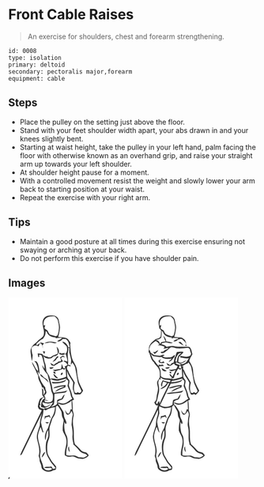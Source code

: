 # Front Cable Raises
> An exercise for shoulders, chest and forearm strengthening.

``` 
id: 0008 
type: isolation 
primary: deltoid 
secondary: pectoralis major,forearm 
equipment: cable 
``` 

## Steps

 - Place the pulley on the setting just above the floor.
 - Stand with your feet shoulder width apart, your abs drawn in and your knees slightly bent.
 - Starting at waist height, take the pulley in your left hand, palm facing the floor with otherwise known as an overhand grip, and raise your straight arm up towards your left shoulder.
 - At shoulder height pause for a moment.
 - With a controlled movement resist the weight and slowly lower your arm back to starting position at your waist.
 - Repeat the exercise with your right arm.

## Tips

 - Maintain a good posture at all times during this exercise ensuring not swaying or arching at your back.
 - Do not perform this exercise if you have shoulder pain.

## Images

<svg width="173pt" height="275pt" viewBox="0 0 173 275" xmlns="http://www.w3.org/2000/svg">
  <g fill="#FFF">
    <path d="M0 0h173v275H1.69c.11-.65.35-1.94.46-2.59-1.02.28-1.74.94-2.15 1.98V0m54.27 31.27c-3.89 4.67-1.91 11.06-.9 16.4 1.1 3.45 1.19 7.18-.15 10.57-2.9 3.77-7.52 5.73-10.28 9.67-5.05 3.33-9.97 8.6-9.08 15.15.65 4.53.83 9.2 2.22 13.58.37-3.16.66-6.33.87-9.49-1.43-3.41-1.42-7.05-1.64-10.67 2.21-3.63 6.94-4.79 10.55-2.48.79-1.56 1.52-3.15 2.21-4.75 3.68.91 3.68 4.98 4.74 7.9-.27-1.55-.59-3.09-.94-4.63.79-1.05 1.56-2.11 2.33-3.18-1.64-.4-3.27-.77-4.91-1.12-1.86 1.15-3.68 2.37-5.21 3.95-.67-.38-1.34-.77-2-1.16 2.99-3.38 6.21-6.62 10.47-8.36 1.42-2.01 2.89-4.04 3.55-6.45.25-1.78.53-3.55.83-5.31l1.64 1.2c1.43 6.03 7.99 8.25 13.51 8.54l-.17 1.29c3.1-.99 6.36-.77 9.54-.44-1.67 2.7-5.57 2.35-7 5.23 3.42.19 6.45-1.29 8.38-4.1.46.14 1.38.41 1.83.55 3.07-1.29 4.96 1.75 6.36 3.96 1.1 2.76 1.85 5.64 2.07 8.61-.79-.26-2.37-.79-3.16-1.05l1.05-.3c-2.16-3.27-4.58-7.57-9.17-7.13 2.16 2.32 4.56 4.41 6.78 6.68 1.4 4.3 1.1 10.53-3.6 12.64l.72-2.31c-1.81.26-3.63.48-5.45.7-.59-.38-1.78-1.13-2.37-1.51-.18.5-.52 1.49-.7 1.99 3.16 2.07 6.83 1.65 10.29.64.43 3.77 2.66 7.21 2.18 11.08-1.7-.51-3.39-1.05-5.08-1.58-.09.39-.28 1.16-.37 1.55 3 .51 4.8 2.69 5.72 5.47-1.51.7-2.99 1.44-4.47 2.19l1.39 2.74c-.88-.14-2.62-.4-3.49-.54-.45-2.21-1.39-4.27-2.45-6.25.01 2.75.14 5.61-1.39 8.04-4.18-.83-8 1.93-12.13.47 1.48 1.06 3.02 3.3 5.09 2.35 3.16-1.36 6.93-.88 9.62-3.32.92.39 1.85.78 2.77 1.18.73-.56 1.46-1.11 2.18-1.67.13 4.11.7 8.18.89 12.29-4.33 2.15-9.1 3.23-13.86 3.84-3.62-.33-7.26-1.83-10.86-.53-.23-4.46-3.43-7.67-5.4-11.4-.59-4.19-.5-8.54-2.06-12.54-1.82-4.5-1.1-9.84-4.16-13.84-2.31-.25-4.62-.48-6.92-.83.22 1.83.48 3.65.73 5.48.38-.05 1.16-.15 1.55-.21a362 362 0 0 1-.26-3.28c1.26.48 3.28-.13 3.96 1.37 1.8 3.71 2.09 7.94 3.43 11.83.99 2.62.85 5.44.8 8.19-1.17-1.85-2.31-3.71-3.49-5.56.76 5.76 4.7 10.16 8.35 14.36 1.09 6.16 3.23 12.06 4.6 18.15.54 3.21.53 6.61 2.12 9.55 1.92 3.47 1.5 7.71.67 11.43-2.33 4.02-7.8 3.2-11.66 2.52l-.44-2.95c1.82.71 3.76.9 5.71.9-1.7-.84-3.55-1.32-5.43-1.49 2.32-1.85.05-4.15-.61-6.16 1.04-1.33 2.19-2.59 3.1-4.02.34-2.08-.69-4.11-1.4-6.03-.08-.63-.26-1.89-.34-2.52-3.18-3.76-6.19-7.84-7.74-12.56-.74-4.22-4.34-7.47-3.38-12.04.76 1.58 1.54 3.15 2.33 4.72.18-5.41-.58-10.96-2.32-16.12-.71-1.1-1.38-2.23-2.08-3.34-1.23-.21-2.46-.41-3.69-.61.89.88 1.78 1.78 2.68 2.67 1.69 4.04 3.9 8.06 3.12 12.63-4.35-3.79-5.58-9.58-9.13-13.95.59 4 3.16 7.22 4.76 10.83 1.64 3.31 2.84 6.84 4.79 10-.69 6.83 4.94 11.78 5.89 18.25.36-.18 1.08-.55 1.44-.73 1.12 2.3 2.19 4.62 3.25 6.94-.82 1.77-1.6 3.56-2.44 5.32-.21-2.83-.42-5.66-.5-8.49-.51-.63-1.52-1.87-2.02-2.5.3 3.65.68 7.3.63 10.97.54.52 1.62 1.55 2.16 2.07-1.84 1.22-3.77 2.3-5.75 3.27-1.6 3.72-2.76 7.65-3.16 11.69.09 1.43 1.16 2.59 1.73 3.88 1.39.65 2.76 1.33 4.13 2.04-9.28 18.97-18.46 37.98-27.75 56.93-1.78 3.67-3.74 7.27-5.04 11.15 1.31-.46 2.56-1.13 3.05-2.51 10.08-20.43 19.77-41.07 30.08-61.38-1.64 6.05-3.31 12.13-3.32 18.46-1.72 7.2-5.98 14.42-3.86 22.03 1.9 7.91 4.75 16.17 2.13 24.28.53 1.61 1.03 3.23 1.57 4.84-.96 3.96 2.28 7.13 2.57 10.95.31 1.68.34 3.69 1.86 4.82 4.08 4.01 11.18 4.85 15.87 1.49 1.25-.23 2.48-.52 3.7-.88 1.42-1.17.91-3.14.99-4.73-2.36-3.73-6.05-6.42-7.95-10.45-1.93-3.78-4.91-7.13-5.31-11.52-.73-6.5-.56-13.37 2.03-19.48 1.98-4.52 1.13-9.51 1.08-14.27-.29-5.3 2.35-10.1 3.67-15.09.69-3.12 3.22-5.35 4.37-8.26 1.43-3.91 1.8-8.1 1.76-12.23a7.59 7.59 0 0 1 2.52-1.31c2.22 2.29 3.64 5.19 5.24 7.92 1.71 2.99.64 6.73 2.19 9.78.78 1.98 2.38 3.92 1.63 6.17-.92 4.57-1.35 9.26-1.17 13.91 1.35 4.54 4.81 8.27 5.3 13.1 1.81 8.28-3.22 16.06-2.09 24.37 1.61.9 3.17 2.02 5.03 2.33 2.74.26 5.43-.87 8.16-.43 3.05.77 5.63 3.07 8.89 3.08 1.73.13 3.43.46 5.16.59 3.37-1.16 7.36-2.17 8.96-5.74-1.14-1.33-2.16-2.77-3.51-3.91-2.88-.86-6.15-1.12-8.28-3.53-2.93-3.12-5.65-6.44-9.1-9.02-2.83-7.95-1.06-16.57-2.13-24.78-1.29-6.08-1.41-12.5.11-18.56.84-3.56-1.83-6.74-1.35-10.29.2-4.3-.27-8.59-.93-12.83.7-.3 2.09-.89 2.78-1.19-.34-1.83-1.13-3.48-2.42-4.83-.63-6.07-3.87-11.36-5.34-17.19.15-2.85 2.2-6.24-.1-8.68-1.22-1.38-2.28-2.91-2.38-4.81-.39-2.86-.3-5.75-.22-8.62 1.08 6.98 6.66 11.83 9.3 18.13.07 3.33-1.01 6.65-.44 9.97.79 2.44 1.69 4.84 2.15 7.38 2.79 1.22 5.9.5 8.85.62 1.99-1.51 3.26-3.73 4.47-5.86-2.26-4.04-4.22-8.24-6.11-12.46-1.83-6.02-2.92-12.29-3.18-18.58-.52-5.37-3.64-9.91-6.17-14.5-3.26-7.91-3.67-16.56-4.17-24.99 1.67-1.99-1.27-3.95-2.05-5.71-3.18-5.98-10.79-3.72-16.18-5.37 1.47-3.98 2.08-8.19 2.65-12.37.71-4.23-1.19-8.24-1.7-12.37-.32-4.23-4.38-7.6-8.55-7.55-4.84-.46-10.55-.19-13.82 3.97m.44 38.02c2.51.01 4.95-.62 7.4-1.05 3.91-.7 7.66 2.63 11.42.4-6.03-2.09-13.15-2.74-18.82.65m18.64 5.34c.85 3.47 1.98 6.92 1.69 10.55-3.09 1.67-6.76 2.12-9.47 4.48-1.79 1.68-4.21 1.11-6.35.59.17-.44.51-1.33.67-1.77-1.89 2.86-4.86-.73-7.16-.97 2.1 4.96 8.41 5.93 13.06 4.38 1.47-1.39 3.05-2.67 4.92-3.5l-.12 2.69c.27-.78.54-1.56.82-2.34 1.86-.78 3.92-1.65 4.53-3.78 2.28-3.41.18-7.88-2.59-10.33m-21 6.87c.77 1.45 1.59 2.87 2.39 4.31.34-1.36.71-2.72 1.11-4.07-1.17-.09-2.34-.17-3.5-.24m25.92 9.6c1.54 1.39 2.39 3.52 1.47 5.52-1.27.22-2.56.39-3.86.48-.31.4-.95 1.19-1.27 1.59-2.1.69-3.84 2.04-5.3 3.68-1.89-.96-3.71-2.06-5.55-3.11.62 1.24 1.32 2.44 2.01 3.65 1.4.26 2.79.55 4.19.85 1.38-1.38 2.95-2.56 4.85-3.1l1.48-1.36c2.27-.66 4.47-1.53 6.68-2.36-.78-1.82-2.16-3.34-3.16-5.05.86-.71 1.72-1.41 2.58-2.12 1.26.34 2.54.64 3.82.9-1.09-.83-2.19-1.64-3.3-2.45-1.5 1.04-3.08 1.95-4.64 2.88m-4.11-2.02c-2.16 3.09-4.89 5.74-6.97 8.87 1.67-.86 3.27-1.82 4.88-2.8 1.04-2.19 2.59-4.06 4.62-5.41-.85-.22-1.69-.43-2.53-.66m-11.64 16.96c.18.51.56 1.53.75 2.04 2.33.34 4.38-.24 5.54-2.4-2.1.12-4.19.25-6.29.36m6.04 6.72c-.53 1.52 1.71 3.26 3.07 2.66.54-1.52-1.61-3.92-3.07-2.66m12.78 1.42c-1.12.54-2.19 2.12-1.37 3.3 1.77.99 4.14-4.06 1.37-3.3m-32.83 2.09c-.13 1.35.82 2.37 1.47 3.44 4.46 2.38 7.96 6.12 11.4 9.74-.8-1.73-1.51-3.55-2.68-5.07-1.56-1.51-3.69-2.27-5.2-3.84-1.6-1.47-2.8-3.58-4.99-4.27m20.22.32c.52 3.05 3.63 6.58 7.08 5.82-2.49-2.15-4.77-4.51-7.03-6.88l-.05 1.06z"/>
    <path d="M56.86 31.76c3.59-3.34 8.78-3.22 13.36-3.17 2.92 2.17 5.47 5.02 5.54 8.87 2.05 6.55 1.19 13.53-1.02 19.92-.72.35-2.16 1.05-2.87 1.39-3.01-.86-5.95-1.93-8.97-2.73-1.3-1.84-2.44-3.78-3.26-5.88a90.068 90.068 0 0 1-4.8-3.39c.36-1.64.76-3.26 1.21-4.88-.61.15-1.84.45-2.45.59-.26-3.77.09-8.15 3.26-10.72zM90.96 75.4c.6.57 1.19 1.14 1.8 1.7-.1 2.19-.15 4.38-.13 6.57 1.12 3.01 1.67 6.19 2.43 9.3.93 3.03-.27 6.13-.14 9.21.81-1.18 1.59-2.38 2.37-3.58 1.77 2.45 3.74 4.9 4.31 7.96 1.19 6.07 2.21 12.18 3.29 18.27.23 6.25 4.42 11.34 6.2 17.12-.68 2.7-3.86 3.8-5.8 1.58-.5.44-1 .9-1.5 1.35-.64-.06-1.91-.17-2.54-.22-2.47-4.87-1.8-10.39-.28-15.43-2.98-6.02-7.57-11.16-9.79-17.55-.41-1.16-1.27-2.08-2.03-3.01-.03-1.25-.05-2.5-.06-3.75.73-.45 1.46-.89 2.2-1.32 1.05.38 2.09.75 3.14 1.11-.03-.48-.1-1.45-.13-1.93-1.25-.27-2.5-.54-3.74-.79 1.18-6.99-1.54-14.09.43-20.97.4-1.86.4-3.73-.03-5.62zM76.02 126.12c4.26-.8 8.34-2.36 12.58-3.24-.83 1.09-1.55 2.4-2.88 2.96-6.24 2.48-13.07 3.06-19.71 2.28.21.48.62 1.45.83 1.93 6.36.79 12.99.22 18.86-2.48 1.28-.82 1.82-2.36 2.71-3.54.65.61 1.96 1.84 2.62 2.45-.01 2.56-.6 5.04-1.08 7.53 1.51 4.5 4.14 8.64 4.74 13.44.2 2.29 1.24 4.33 2.57 6.17-4.03 1.76-6.91 5.44-11.18 6.73-3.83 1.51-7.76-.67-11.56-1.14 1.37-2.95 4.52-3.59 7.31-4.5 2.1-1.95 2.78-4.97 3.85-7.55-2.55 1.14-3.46 3.96-4.77 6.21-2.31.57-4.95.79-6.77 2.47-.22 1.93-.18 3.88-.19 5.81-2.39 2.5-5.67 3.49-8.98 4.08 1.27-1.08 2.57-2.12 3.91-3.1 1.79-5.35.7-11.07 1.39-16.59 5.5-1.23 11.19-.83 16.69-2.09.95-.96 1.89-1.93 2.82-2.91-6.61 2.49-13.78 2.12-20.57 3.76-1.9-2.6-2.12-5.87-2.7-8.92-.62-3.62-1.73-7.12-2.83-10.61.34-.57.68-1.13 1.02-1.69 3.02 2.49 7.5 2.63 11.32 2.54m-4.54 9.47c-1.35.26-2.31 1.23-3.25 2.17 5.7-.26 11-3.51 16.75-2.76-4.87 2.49-10.9 3.69-14.3 8.33 5.33-2.51 10.57-5.19 16.14-7.16.05-.85.16-2.54.22-3.39-5.28.2-10.52 1.23-15.56 2.81zM52.57 151.68c1.17-.5 2.05.62 3.03 1.03-5.27 2.34-5.79 8.49-5.93 13.49 1.9.58 3.83 1.06 5.78 1.44-.15.41-.47 1.25-.63 1.66-2.03-.63-4.17-.98-6.13-1.85-.65-1.2-1.23-2.43-1.74-3.68.49-.1 1.49-.3 1.99-.39-2.18-4.33 1.3-8.34 3.63-11.7z"/>
    <path d="M83.05 162.68c4.88-.42 9.23-3.03 12.96-6.05.12 4.39.35 8.78.57 13.17-.48-.07-1.44-.22-1.92-.29-.83 2.32-.94 6.03-3.72 6.81-2.53-.83-3.37-3.62-4.86-5.55.76 2.4 1.1 5.4 3.37 6.92 3.5.77 5.15-3.11 6.47-5.56 1.03 2.17 2.57 4.47 1.76 6.98-1.36 4.54-1.02 9.3-1.62 13.94.93 5.28 1.92 10.61 1.44 16-.43 4.15.23 8.3 1.37 12.28-.07.36-.2 1.07-.26 1.42 3.02 2.9 6.26 5.62 8.71 9.05 2.01 2.82 5.22 4.5 8.57 5.15 1.94.09 2.99 1.76 4.21 3.01-2.01.92-3.76 2.52-5.95 2.98-2.4-.03-4.77-.43-7.16-.44-2.62-1.18-5.21-2.85-8.19-2.77-3.61-.02-7.32.79-10.8-.56-.08-4.79.02-9.69 1.87-14.2-.12-5.12.8-10.6-1.34-15.42-3.71-6.24-3.95-13.87-3.31-20.92.37.79 1.1 2.37 1.47 3.16.4-.19 1.18-.58 1.58-.78.14-4.39-3.47-7.68-3.73-11.98-.34-2.05-.14-4.3-1.26-6.13-2.44-4.27-5.07-8.44-8.13-12.29 2.64.63 5.07 2.45 7.9 2.07m10.32 71.79c-.61-2.89-1.17-5.79-1.33-8.74-1.96 2.86-1.21 6.52 1.33 8.74zM52.06 158.91c5.01 2.54 11.08 2.55 16.02-.16-2.09 2.97-3.41 6.94-7.12 8.28-1.82 1.16-3.95 1.57-5.77.2 3.71-.7 7-2.83 9.62-5.49-3.19 1.22-6.12 4.6-9.81 3.09-1.12-1.01-1.98-2.26-2.95-3.4.01-.63.01-1.89.01-2.52zM56.75 171.28c4.35-2.74 9.2-4.52 14.36-4.74-.68 4.38-1.23 8.95-3.54 12.84-3.76 5.78-5.03 12.67-7.48 19.01-3.13 5.43-6.03 12.2-3.55 18.4 1.18-5.22.64-10.92 3.88-15.52.19 2.58.53 5.19.4 7.79-.24 4.18-2.87 7.7-3.56 11.78-1.04 8.28-.5 17.33 4.73 24.21 2.24 5.45 6.95 9.15 9.9 14.14-1.36.34-2.72.64-4.08.93-.79-1.3-1.58-2.59-2.42-3.84-3.61 1.21-8.02-.52-11.08 2.02 3.36.49 6.75.7 10.12.1.56.44 1.68 1.33 2.24 1.77-4.37 4.13-13.45 2.22-13.9-4.35-1.1-6.36-5.92-12.26-4.19-18.9 2.09-9.84-4.79-18.94-3.39-28.75.8-4.04 2.13-7.97 3.84-11.7 1.08 2.57 2 5.21 2.88 7.86.39.07 1.18.19 1.58.26-1.81-4.78-2.59-9.83-3.89-14.74.31-3.39 1.08-6.72 2.28-9.91 1.33-3.23 1.03-6.79 1.86-10.14 1 .49 2.01.98 3.01 1.48m-1.31 8.65c-.16 1.83-.32 3.66-.39 5.5.58-1.14 1.12-2.3 1.64-3.46 1.7-.46 3.4-.91 5.08-1.41.84 1.02 1.71 2.03 2.61 3.01-.56-1.87-1.23-3.7-1.92-5.52-2.19 1.13-4.57 1.74-7.02 1.88m.98 9.31c.92 2.28 4.08 2.52 5.1.17-1.7-.13-3.4-.18-5.1-.17m-5.85 53.65c3.03-2.02 4.19-5.55 5.65-8.69-3.47 1.44-4.64 5.41-5.65 8.69z"/>
  </g>
  <g fill="#333">
    <path d="M54.27 31.27c3.27-4.16 8.98-4.43 13.82-3.97 4.17-.05 8.23 3.32 8.55 7.55.51 4.13 2.41 8.14 1.7 12.37-.57 4.18-1.18 8.39-2.65 12.37 5.39 1.65 13-.61 16.18 5.37.78 1.76 3.72 3.72 2.05 5.71.5 8.43.91 17.08 4.17 24.99 2.53 4.59 5.65 9.13 6.17 14.5.26 6.29 1.35 12.56 3.18 18.58 1.89 4.22 3.85 8.42 6.11 12.46-1.21 2.13-2.48 4.35-4.47 5.86-2.95-.12-6.06.6-8.85-.62-.46-2.54-1.36-4.94-2.15-7.38-.57-3.32.51-6.64.44-9.97-2.64-6.3-8.22-11.15-9.3-18.13-.08 2.87-.17 5.76.22 8.62.1 1.9 1.16 3.43 2.38 4.81 2.3 2.44.25 5.83.1 8.68 1.47 5.83 4.71 11.12 5.34 17.19 1.29 1.35 2.08 3 2.42 4.83-.69.3-2.08.89-2.78 1.19.66 4.24 1.13 8.53.93 12.83-.48 3.55 2.19 6.73 1.35 10.29-1.52 6.06-1.4 12.48-.11 18.56 1.07 8.21-.7 16.83 2.13 24.78 3.45 2.58 6.17 5.9 9.1 9.02 2.13 2.41 5.4 2.67 8.28 3.53 1.35 1.14 2.37 2.58 3.51 3.91-1.6 3.57-5.59 4.58-8.96 5.74-1.73-.13-3.43-.46-5.16-.59-3.26-.01-5.84-2.31-8.89-3.08-2.73-.44-5.42.69-8.16.43-1.86-.31-3.42-1.43-5.03-2.33-1.13-8.31 3.9-16.09 2.09-24.37-.49-4.83-3.95-8.56-5.3-13.1-.18-4.65.25-9.34 1.17-13.91.75-2.25-.85-4.19-1.63-6.17-1.55-3.05-.48-6.79-2.19-9.78-1.6-2.73-3.02-5.63-5.24-7.92-.91.27-1.75.71-2.52 1.31.04 4.13-.33 8.32-1.76 12.23-1.15 2.91-3.68 5.14-4.37 8.26-1.32 4.99-3.96 9.79-3.67 15.09.05 4.76.9 9.75-1.08 14.27-2.59 6.11-2.76 12.98-2.03 19.48.4 4.39 3.38 7.74 5.31 11.52 1.9 4.03 5.59 6.72 7.95 10.45-.08 1.59.43 3.56-.99 4.73-1.22.36-2.45.65-3.7.88-4.69 3.36-11.79 2.52-15.87-1.49-1.52-1.13-1.55-3.14-1.86-4.82-.29-3.82-3.53-6.99-2.57-10.95-.54-1.61-1.04-3.23-1.57-4.84 2.62-8.11-.23-16.37-2.13-24.28-2.12-7.61 2.14-14.83 3.86-22.03.01-6.33 1.68-12.41 3.32-18.46-10.31 20.31-20 40.95-30.08 61.38-.49 1.38-1.74 2.05-3.05 2.51 1.3-3.88 3.26-7.48 5.04-11.15 9.29-18.95 18.47-37.96 27.75-56.93-1.37-.71-2.74-1.39-4.13-2.04-.57-1.29-1.64-2.45-1.73-3.88.4-4.04 1.56-7.97 3.16-11.69 1.98-.97 3.91-2.05 5.75-3.27-.54-.52-1.62-1.55-2.16-2.07.05-3.67-.33-7.32-.63-10.97.5.63 1.51 1.87 2.02 2.5.08 2.83.29 5.66.5 8.49.84-1.76 1.62-3.55 2.44-5.32-1.06-2.32-2.13-4.64-3.25-6.94-.36.18-1.08.55-1.44.73-.95-6.47-6.58-11.42-5.89-18.25-1.95-3.16-3.15-6.69-4.79-10-1.6-3.61-4.17-6.83-4.76-10.83 3.55 4.37 4.78 10.16 9.13 13.95.78-4.57-1.43-8.59-3.12-12.63-.9-.89-1.79-1.79-2.68-2.67 1.23.2 2.46.4 3.69.61.7 1.11 1.37 2.24 2.08 3.34 1.74 5.16 2.5 10.71 2.32 16.12-.79-1.57-1.57-3.14-2.33-4.72-.96 4.57 2.64 7.82 3.38 12.04 1.55 4.72 4.56 8.8 7.74 12.56.08.63.26 1.89.34 2.52.71 1.92 1.74 3.95 1.4 6.03-.91 1.43-2.06 2.69-3.1 4.02.66 2.01 2.93 4.31.61 6.16 1.88.17 3.73.65 5.43 1.49-1.95 0-3.89-.19-5.71-.9l.44 2.95c3.86.68 9.33 1.5 11.66-2.52.83-3.72 1.25-7.96-.67-11.43-1.59-2.94-1.58-6.34-2.12-9.55-1.37-6.09-3.51-11.99-4.6-18.15-3.65-4.2-7.59-8.6-8.35-14.36 1.18 1.85 2.32 3.71 3.49 5.56.05-2.75.19-5.57-.8-8.19-1.34-3.89-1.63-8.12-3.43-11.83-.68-1.5-2.7-.89-3.96-1.37.06.82.19 2.46.26 3.28-.39.06-1.17.16-1.55.21-.25-1.83-.51-3.65-.73-5.48 2.3.35 4.61.58 6.92.83 3.06 4 2.34 9.34 4.16 13.84 1.56 4 1.47 8.35 2.06 12.54 1.97 3.73 5.17 6.94 5.4 11.4 3.6-1.3 7.24.2 10.86.53 4.76-.61 9.53-1.69 13.86-3.84-.19-4.11-.76-8.18-.89-12.29-.72.56-1.45 1.11-2.18 1.67-.92-.4-1.85-.79-2.77-1.18-2.69 2.44-6.46 1.96-9.62 3.32-2.07.95-3.61-1.29-5.09-2.35 4.13 1.46 7.95-1.3 12.13-.47 1.53-2.43 1.4-5.29 1.39-8.04 1.06 1.98 2 4.04 2.45 6.25.87.14 2.61.4 3.49.54l-1.39-2.74c1.48-.75 2.96-1.49 4.47-2.19-.92-2.78-2.72-4.96-5.72-5.47.09-.39.28-1.16.37-1.55 1.69.53 3.38 1.07 5.08 1.58.48-3.87-1.75-7.31-2.18-11.08-3.46 1.01-7.13 1.43-10.29-.64.18-.5.52-1.49.7-1.99.59.38 1.78 1.13 2.37 1.51 1.82-.22 3.64-.44 5.45-.7l-.72 2.31c4.7-2.11 5-8.34 3.6-12.64-2.22-2.27-4.62-4.36-6.78-6.68 4.59-.44 7.01 3.86 9.17 7.13l-1.05.3c.79.26 2.37.79 3.16 1.05-.22-2.97-.97-5.85-2.07-8.61-1.4-2.21-3.29-5.25-6.36-3.96-.45-.14-1.37-.41-1.83-.55-1.93 2.81-4.96 4.29-8.38 4.1 1.43-2.88 5.33-2.53 7-5.23-3.18-.33-6.44-.55-9.54.44l.17-1.29c-5.52-.29-12.08-2.51-13.51-8.54l-1.64-1.2c-.3 1.76-.58 3.53-.83 5.31-.66 2.41-2.13 4.44-3.55 6.45-4.26 1.74-7.48 4.98-10.47 8.36.66.39 1.33.78 2 1.16 1.53-1.58 3.35-2.8 5.21-3.95 1.64.35 3.27.72 4.91 1.12-.77 1.07-1.54 2.13-2.33 3.18.35 1.54.67 3.08.94 4.63-1.06-2.92-1.06-6.99-4.74-7.9-.69 1.6-1.42 3.19-2.21 4.75-3.61-2.31-8.34-1.15-10.55 2.48.22 3.62.21 7.26 1.64 10.67-.21 3.16-.5 6.33-.87 9.49-1.39-4.38-1.57-9.05-2.22-13.58-.89-6.55 4.03-11.82 9.08-15.15 2.76-3.94 7.38-5.9 10.28-9.67 1.34-3.39 1.25-7.12.15-10.57-1.01-5.34-2.99-11.73.9-16.4m2.59.49c-3.17 2.57-3.52 6.95-3.26 10.72.61-.14 1.84-.44 2.45-.59-.45 1.62-.85 3.24-1.21 4.88 1.56 1.17 3.16 2.32 4.8 3.39.82 2.1 1.96 4.04 3.26 5.88 3.02.8 5.96 1.87 8.97 2.73.71-.34 2.15-1.04 2.87-1.39 2.21-6.39 3.07-13.37 1.02-19.92-.07-3.85-2.62-6.7-5.54-8.87-4.58-.05-9.77-.17-13.36 3.17m34.1 43.64c.43 1.89.43 3.76.03 5.62-1.97 6.88.75 13.98-.43 20.97 1.24.25 2.49.52 3.74.79.03.48.1 1.45.13 1.93-1.05-.36-2.09-.73-3.14-1.11-.74.43-1.47.87-2.2 1.32.01 1.25.03 2.5.06 3.75.76.93 1.62 1.85 2.03 3.01 2.22 6.39 6.81 11.53 9.79 17.55-1.52 5.04-2.19 10.56.28 15.43.63.05 1.9.16 2.54.22.5-.45 1-.91 1.5-1.35 1.94 2.22 5.12 1.12 5.8-1.58-1.78-5.78-5.97-10.87-6.2-17.12-1.08-6.09-2.1-12.2-3.29-18.27-.57-3.06-2.54-5.51-4.31-7.96-.78 1.2-1.56 2.4-2.37 3.58-.13-3.08 1.07-6.18.14-9.21-.76-3.11-1.31-6.29-2.43-9.3-.02-2.19.03-4.38.13-6.57-.61-.56-1.2-1.13-1.8-1.7m-14.94 50.72c-3.82.09-8.3-.05-11.32-2.54-.34.56-.68 1.12-1.02 1.69 1.1 3.49 2.21 6.99 2.83 10.61.58 3.05.8 6.32 2.7 8.92 6.79-1.64 13.96-1.27 20.57-3.76-.93.98-1.87 1.95-2.82 2.91-5.5 1.26-11.19.86-16.69 2.09-.69 5.52.4 11.24-1.39 16.59-1.34.98-2.64 2.02-3.91 3.1 3.31-.59 6.59-1.58 8.98-4.08.01-1.93-.03-3.88.19-5.81 1.82-1.68 4.46-1.9 6.77-2.47 1.31-2.25 2.22-5.07 4.77-6.21-1.07 2.58-1.75 5.6-3.85 7.55-2.79.91-5.94 1.55-7.31 4.5 3.8.47 7.73 2.65 11.56 1.14 4.27-1.29 7.15-4.97 11.18-6.73-1.33-1.84-2.37-3.88-2.57-6.17-.6-4.8-3.23-8.94-4.74-13.44.48-2.49 1.07-4.97 1.08-7.53-.66-.61-1.97-1.84-2.62-2.45-.89 1.18-1.43 2.72-2.71 3.54-5.87 2.7-12.5 3.27-18.86 2.48-.21-.48-.62-1.45-.83-1.93 6.64.78 13.47.2 19.71-2.28 1.33-.56 2.05-1.87 2.88-2.96-4.24.88-8.32 2.44-12.58 3.24m-23.45 25.56c-2.33 3.36-5.81 7.37-3.63 11.7-.5.09-1.5.29-1.99.39.51 1.25 1.09 2.48 1.74 3.68 1.96.87 4.1 1.22 6.13 1.85.16-.41.48-1.25.63-1.66a57.41 57.41 0 0 1-5.78-1.44c.14-5 .66-11.15 5.93-13.49-.98-.41-1.86-1.53-3.03-1.03m30.48 11c-2.83.38-5.26-1.44-7.9-2.07 3.06 3.85 5.69 8.02 8.13 12.29 1.12 1.83.92 4.08 1.26 6.13.26 4.3 3.87 7.59 3.73 11.98-.4.2-1.18.59-1.58.78-.37-.79-1.1-2.37-1.47-3.16-.64 7.05-.4 14.68 3.31 20.92 2.14 4.82 1.22 10.3 1.34 15.42-1.85 4.51-1.95 9.41-1.87 14.2 3.48 1.35 7.19.54 10.8.56 2.98-.08 5.57 1.59 8.19 2.77 2.39.01 4.76.41 7.16.44 2.19-.46 3.94-2.06 5.95-2.98-1.22-1.25-2.27-2.92-4.21-3.01-3.35-.65-6.56-2.33-8.57-5.15-2.45-3.43-5.69-6.15-8.71-9.05.06-.35.19-1.06.26-1.42-1.14-3.98-1.8-8.13-1.37-12.28.48-5.39-.51-10.72-1.44-16 .6-4.64.26-9.4 1.62-13.94.81-2.51-.73-4.81-1.76-6.98-1.32 2.45-2.97 6.33-6.47 5.56-2.27-1.52-2.61-4.52-3.37-6.92 1.49 1.93 2.33 4.72 4.86 5.55 2.78-.78 2.89-4.49 3.72-6.81.48.07 1.44.22 1.92.29-.22-4.39-.45-8.78-.57-13.17-3.73 3.02-8.08 5.63-12.96 6.05m-30.99-3.77c0 .63 0 1.89-.01 2.52.97 1.14 1.83 2.39 2.95 3.4 3.69 1.51 6.62-1.87 9.81-3.09-2.62 2.66-5.91 4.79-9.62 5.49 1.82 1.37 3.95.96 5.77-.2 3.71-1.34 5.03-5.31 7.12-8.28-4.94 2.71-11.01 2.7-16.02.16m4.69 12.37c-1-.5-2.01-.99-3.01-1.48-.83 3.35-.53 6.91-1.86 10.14-1.2 3.19-1.97 6.52-2.28 9.91 1.3 4.91 2.08 9.96 3.89 14.74-.4-.07-1.19-.19-1.58-.26-.88-2.65-1.8-5.29-2.88-7.86-1.71 3.73-3.04 7.66-3.84 11.7-1.4 9.81 5.48 18.91 3.39 28.75-1.73 6.64 3.09 12.54 4.19 18.9.45 6.57 9.53 8.48 13.9 4.35-.56-.44-1.68-1.33-2.24-1.77-3.37.6-6.76.39-10.12-.1 3.06-2.54 7.47-.81 11.08-2.02.84 1.25 1.63 2.54 2.42 3.84 1.36-.29 2.72-.59 4.08-.93-2.95-4.99-7.66-8.69-9.9-14.14-5.23-6.88-5.77-15.93-4.73-24.21.69-4.08 3.32-7.6 3.56-11.78.13-2.6-.21-5.21-.4-7.79-3.24 4.6-2.7 10.3-3.88 15.52-2.48-6.2.42-12.97 3.55-18.4 2.45-6.34 3.72-13.23 7.48-19.01 2.31-3.89 2.86-8.46 3.54-12.84-5.16.22-10.01 2-14.36 4.74z"/>
    <path d="M54.71 69.29c5.67-3.39 12.79-2.74 18.82-.65-3.76 2.23-7.51-1.1-11.42-.4-2.45.43-4.89 1.06-7.4 1.05zM73.35 74.63c2.77 2.45 4.87 6.92 2.59 10.33-.61 2.13-2.67 3-4.53 3.78-.28.78-.55 1.56-.82 2.34l.12-2.69c-1.87.83-3.45 2.11-4.92 3.5-4.65 1.55-10.96.58-13.06-4.38 2.3.24 5.27 3.83 7.16.97-.16.44-.5 1.33-.67 1.77 2.14.52 4.56 1.09 6.35-.59 2.71-2.36 6.38-2.81 9.47-4.48.29-3.63-.84-7.08-1.69-10.55zM52.35 81.5c1.16.07 2.33.15 3.5.24-.4 1.35-.77 2.71-1.11 4.07-.8-1.44-1.62-2.86-2.39-4.31zM78.27 91.1c1.56-.93 3.14-1.84 4.64-2.88 1.11.81 2.21 1.62 3.3 2.45-1.28-.26-2.56-.56-3.82-.9-.86.71-1.72 1.41-2.58 2.12 1 1.71 2.38 3.23 3.16 5.05-2.21.83-4.41 1.7-6.68 2.36l-1.48 1.36c-1.9.54-3.47 1.72-4.85 3.1-1.4-.3-2.79-.59-4.19-.85-.69-1.21-1.39-2.41-2.01-3.65 1.84 1.05 3.66 2.15 5.55 3.11 1.46-1.64 3.2-2.99 5.3-3.68.32-.4.96-1.19 1.27-1.59 1.3-.09 2.59-.26 3.86-.48.92-2 .07-4.13-1.47-5.52z"/>
    <path d="M74.16 89.08c.84.23 1.68.44 2.53.66-2.03 1.35-3.58 3.22-4.62 5.41-1.61.98-3.21 1.94-4.88 2.8 2.08-3.13 4.81-5.78 6.97-8.87zM62.52 106.04c2.1-.11 4.19-.24 6.29-.36-1.16 2.16-3.21 2.74-5.54 2.4-.19-.51-.57-1.53-.75-2.04zM68.56 112.76c1.46-1.26 3.61 1.14 3.07 2.66-1.36.6-3.6-1.14-3.07-2.66zM81.34 114.18c2.77-.76.4 4.29-1.37 3.3-.82-1.18.25-2.76 1.37-3.3zM48.51 116.27c2.19.69 3.39 2.8 4.99 4.27 1.51 1.57 3.64 2.33 5.2 3.84 1.17 1.52 1.88 3.34 2.68 5.07-3.44-3.62-6.94-7.36-11.4-9.74-.65-1.07-1.6-2.09-1.47-3.44zM68.73 116.59l.05-1.06c2.26 2.37 4.54 4.73 7.03 6.88-3.45.76-6.56-2.77-7.08-5.82zM71.48 135.59c5.04-1.58 10.28-2.61 15.56-2.81-.06.85-.17 2.54-.22 3.39-5.57 1.97-10.81 4.65-16.14 7.16 3.4-4.64 9.43-5.84 14.3-8.33-5.75-.75-11.05 2.5-16.75 2.76.94-.94 1.9-1.91 3.25-2.17zM55.44 179.93c2.45-.14 4.83-.75 7.02-1.88.69 1.82 1.36 3.65 1.92 5.52-.9-.98-1.77-1.99-2.61-3.01-1.68.5-3.38.95-5.08 1.41a77.85 77.85 0 0 1-1.64 3.46c.07-1.84.23-3.67.39-5.5zM56.42 189.24c1.7-.01 3.4.04 5.1.17-1.02 2.35-4.18 2.11-5.1-.17zM93.37 234.47c-2.54-2.22-3.29-5.88-1.33-8.74.16 2.95.72 5.85 1.33 8.74zM50.57 242.89c1.01-3.28 2.18-7.25 5.65-8.69-1.46 3.14-2.62 6.67-5.65 8.69zM0 274.39c.41-1.04 1.13-1.7 2.15-1.98-.11.65-.35 1.94-.46 2.59H0v-.61z"/>
  </g>
</svg>

<svg width="173pt" height="275pt" viewBox="0 0 173 275" xmlns="http://www.w3.org/2000/svg">
  <g fill="#FFF">
    <path d="M0 0h173v275H0V0m53.79 31.93c-3.22 4.39-1.26 9.95-.78 14.85.91 1.04 1.82 2.07 2.73 3.11-.19 3.02-.04 6.08-.65 9.05-1.25 3.06-5.01 3.41-7.77 4.31-2.99 2.67-6.54 4.93-8.55 8.5-2.19 3.55-1.3 7.89-2.22 11.79l.86-.38c2.17 5.13 2.77 11.55 7.42 15.17 1.66 4.03 5.86 6.2 7.48 10.25 1.89 3.22 1.39 6.99 1.51 10.56.21 3.4-2.75 5.77-3.96 8.71-.75 3.06.85 6.03 1.07 9.06.58 5.14-2.01 9.89-2.15 14.98-.05 2.78-1.06 5.43-3.36 7.13.74 2.43 2.84 6.28 5.86 4.33-1.01 3.18-2.25 6.29-3.76 9.27-9.1 18.61-18.16 37.23-27.22 55.85-1.8 3.86-4.28 7.53-4.83 11.85 1.15-.85 2.07-1.9 2.75-3.13 10.84-22.31 21.72-44.6 32.57-66.89.18 3.22.58 6.59-.76 9.65-1.74 4.68-1.87 9.71-2.33 14.62-1.56 5.4-3.98 10.67-4.38 16.35.18 6.18 2.78 11.94 3.59 18.02.34 3.79.23 7.69-.83 11.37.52 1.59 1.04 3.18 1.57 4.77-.97 3.96 2.26 7.13 2.57 10.95.31 1.68.34 3.7 1.86 4.82 4.09 3.96 11.14 4.86 15.83 1.5 1.27-.24 2.52-.55 3.75-.93 1.37-1.16.86-3.09.97-4.65-1.86-2.61-3.94-5.04-6.12-7.39-2.07-3.49-4.16-6.99-6.1-10.55-2.51-8.11-1.78-17.18 1.47-24.99 1.37-4.14.57-8.56.58-12.82-.28-5.28 2.31-10.07 3.66-15.03.68-3.15 3.21-5.4 4.38-8.32 1.39-3.82 1.73-7.9 1.84-11.92.91-.93 1.81-1.85 2.71-2.78 1.41 3.15 3.23 6.08 4.97 9.05 1.76 2.95.66 6.7 2.18 9.74.8 2.02 2.44 3.98 1.66 6.26-.94 4.56-1.35 9.26-1.17 13.9 1.37 4.51 4.8 8.23 5.3 13.04 1.85 8.3-3.25 16.1-2.08 24.44 1.61.88 3.17 1.96 5.02 2.28 2.73.26 5.43-.85 8.16-.42 2.48.65 4.61 2.19 7.07 2.87 2.32.24 4.63.55 6.95.78 3.37-1.14 7.37-2.13 8.96-5.7-1.13-1.33-2.15-2.77-3.48-3.9-2.91-.87-6.21-1.14-8.35-3.59-2.9-3.09-5.59-6.39-9.02-8.93-2.88-7.95-1.09-16.59-2.15-24.81-1.29-6.08-1.42-12.5.1-18.55.85-3.6-1.87-6.82-1.36-10.41.2-4.29-.26-8.56-.92-12.78.7-.3 2.1-.89 2.8-1.18-.36-1.82-1.2-3.45-2.44-4.82-.65-6.07-3.85-11.35-5.35-17.17.23-2.36 1.28-4.69.89-7.08-1.09-2.18-3.32-3.77-3.37-6.4-.37-2.87-.28-5.77-.19-8.66 1.12 6.98 6.65 11.87 9.31 18.17.06 3.36-1.04 6.71-.44 10.06.78 2.44 1.54 4.91 2.51 7.3 1.51 1.97 3.81.29 5.67-.1.48.36 1.44 1.08 1.93 1.44 2.17-1.84 4.04-4.03 5.34-6.58-2.27-4.03-4.22-8.24-6.11-12.45a74.014 74.014 0 0 1-3.2-18.67c-.57-5.01-3.23-9.44-5.78-13.67.73-3.92 3.12-7.08 4.83-10.53-1.27-3.86-1.3-8.7-4.99-11.15-7-.52-14.05.48-21-.47-4.35-1.58-8.9-.33-13.24.6-1.96-2.44-4.95-3.34-7.83-4.18.29-2.03 2.89-1.66 4.37-2.27 4.41-1.54 8.69 2.53 12.97.27-3.36-.92-6.7-1.98-10.2-2.16.05-3.54-2.2-6.31-4.37-8.83 1.02 3.03 2.21 5.99 3.53 8.9-2.24.4-4.47.87-6.7 1.27-.55.95-1.1 1.89-1.68 2.82-.72-3.03-2.33-5.8-5.75-6.04l-.28-.28c2.69-.71 6-1.12 7.74-3.56.77-3.43.79-6.98.65-10.47.52.44 1.55 1.33 2.07 1.78 1.44 6.05 7.98 8.19 13.51 8.48l.02 1.85c.51-.35 1.52-1.04 2.03-1.38 2.64.1 5.3.15 7.91.63-2.08 2.44-6.04 2.05-7.63 4.99 2.67-.17 5.8-.31 6.87-3.3.61.16 1.81.49 2.42.66l-.94-1.11c1.6.2 3.4-.57 4.89.28 1.68 1.37 3.1 3.03 4.72 4.48.44 1.04.91 2.08 1.4 3.11.14-2.21-1-4.16-1.71-6.17-2.07-1.82-4.25-4.08-7.23-4.08-3.08-.03-6.14-.4-9.17-.94 1.47-4.03 2.11-8.28 2.68-12.51.67-4.18-1.2-8.14-1.71-12.22-.31-4.23-4.36-7.65-8.55-7.57-5.08-.54-11.2-.1-14.3 4.6m28.26 35.74c2.16 2.74 6.03 3.41 8.47 5.94-1.57-2.23-3.44-4.23-5.28-6.24-1.07.07-2.13.17-3.19.3m11.05 3.81c-.87 1.22-.62 1.92.75 2.12.87-1.22.62-1.92-.75-2.12z"/>
    <path d="M56.87 31.74c3.6-3.35 8.8-3.23 13.39-3.16 2.02 1.9 4.72 3.66 5.07 6.66.64 3.92 2.04 7.78 1.62 11.81-.39 3.49-1.04 6.97-2.16 10.3-1 .48-1.99.96-2.98 1.44-2.9-.86-5.85-1.66-8.55-3.05-1.96-1.24-2.74-3.58-3.64-5.59-1.63-1.05-3.22-2.17-4.79-3.31.35-1.67.77-3.33 1.2-4.97l-2.45.68c-.27-3.8.09-8.22 3.29-10.81zM39.57 72.5c1.87-2.89 5.09-4.39 7.65-6.55 2.66.89 4.7 2.71 5.87 5.26l-2.64 1.12c3.73-.13 7.4.52 10.63 2.45-.51 1.01-1.14 1.95-1.74 2.9 2.55-.39 5.1-.82 7.65-1.3-.42.48-1.26 1.43-1.68 1.9-2.43.77-4.56 2.18-6.54 3.76-1.36.14-2.92-.13-3.94 1 2.64 3.15 6.27.24 8.56-1.73 2.86-1.62 4.65-4.76 7.73-5.97 3.3-.07 6.34 1.59 9.63 1.77 5.47.35 10.93-.59 16.39-.77.78.71 1.56 1.41 2.34 2.12.17 2.36.91 4.59 1.87 6.74-.22.65-.67 1.94-.89 2.59-4.56 3.54-10.49 1.4-15.63.72l-.04 1.51.56 1.08c4.24.23 8.38 1.82 12.65 1.05-1.53 2.05-2.72 4.36-4.38 6.31-2.49 1.56-5.7 4-8.48 1.72 3.62-.82 6.92-2.63 9.6-5.18-1.4.55-2.78 1.15-4.16 1.77-2.64 1.96-6 2.96-8.78.68.22-1.67.42-3.34.54-5.02.55-4.5 5.74-5.88 7.37-9.93-3.31-.54-6.66-.31-9.96.14-1.21 2.49-2.14 5.13-2.3 7.92l-.82-.88c-.7 3.06-1.27 6.14-1.96 9.2-1.01.27-2.01.55-3.01.83-.71.94-1.41 1.89-2.11 2.84-1.97-.99-3.82-2.19-5.72-3.3.6 1.23 1.24 2.45 1.91 3.65 1.4.26 2.8.54 4.2.83 1.59-1.68 3.64-2.72 5.79-3.5.33.7.66 1.4 1 2.1 1.37.55 2.73 1.1 4.09 1.66-.68 1.46-1.24 3-2.1 4.37-3.81.42-7.51 2.02-11.36.95 1.16.94 2.31 1.94 3.69 2.54 2.3-.32 4.42-1.4 6.72-1.79-1.4 3.42-2.97 6.78-4.78 9.99-1.55-1.06-2.42-3.94-4.24-3.96-.57 2.39 2.25 3.83 3.25 5.64l-.92.3c1.27.16 2.54.33 3.81.51 1.13-5.25 3.89-9.98 6.76-14.46.81.34 2.42 1.01 3.23 1.35.56-.44 1.67-1.32 2.22-1.77.07 4.16.65 8.27.85 12.42-4.41 2.32-9.37 3.07-14.21 4.02-.63-.61-1.27-1.22-1.91-1.82l-.42 1.23c-4.83-1.39-10.33.15-14.66-2.87-2.24-1.11-1.38-3.99-1.68-6 .25-3.6-1.09-6.96-2.69-10.1 2.49-.77 5.14-.57 7.71-.75l-2.18-2.24c-1.91 1.01-3.91 1.3-5.82-.04l.2 2.57c-3.39-2.55-4.86-6.75-8.19-9.35-1.96-2.82-2.58-6.38-4.22-9.4 1.55 1.35 2.74 3.63 5.03 3.66 3.83.3 7.56 1.6 11.43 1.26 4.13 3.9 10.21 3.07 15.33 2.29-.37.54-1.11 1.63-1.48 2.17-1.4.66-2.49 1.73-2.94 3.23 1.62-.88 3.19-1.84 4.76-2.8 1.15-2.91 5.18-4.76 4.58-8.15-2.45 1.36-4.55 3.84-7.54 3.85-3.78.07-8.06.69-11.25-1.84.77-.33 2.31-1 3.07-1.33-2.37-2.47-4.96.99-7.61.66-2.6-.44-5.23-.69-7.85-1.04-2.07-.9-3.65-2.63-5.6-3.75-.47-1.68-1.01-3.37-2.24-4.66.52-2.17.88-4.43 2-6.38m6.8 10.34c-.9-.14-1.81-.27-2.72-.4.75 1.08 1.52 2.15 2.3 3.21 2.07-1.7 4.6-3.2 5.47-5.9-1.79.83-3.45 1.92-5.05 3.09m5.49 12.73l.6 2.71c2.64 1.68 5.63 1.4 8.54.82-.59-.77-1.18-1.55-1.77-2.32-.59.35-1.76 1.05-2.34 1.4-1.15-.58-3.56-.26-3.03-2.24.57-.58 1.72-1.76 2.29-2.35-1.49.51-2.91 1.22-4.29 1.98m10.06 11.07c2.11 2.26 5.67 1.84 6.93-1.04-2.32.21-4.72.2-6.93 1.04m-5.27.45c-.14 3.65 4.62 6.21 7.59 4.18-2.58-1.3-5.07-2.77-7.59-4.18m12.06 5.72c-.71 1.27 1.33 2.93 2.41 1.95.73-1.28-1.32-3.03-2.41-1.95m12.6 1.39c-1.1.54-2.18 2.13-1.33 3.3 1.79.95 4.13-4.12 1.33-3.3z"/>
    <path d="M80.98 87.01c.97-2.31 3.2-2.88 5.56-2.58-1.28 1.03-2.6 2-3.94 2.96-1.91 3.07-2.64 6.6-2.88 10.18-.58-.2-1.74-.61-2.32-.82.71-3.4 1.31-6.97 3.58-9.74zM77.6 99.97c.87-.89 1.74-1.78 2.63-2.65l-.45 1.76c1.86.58 3.74 1.14 5.65 1.56-.14.43-.43 1.27-.57 1.7-2.52-.45-5-1.14-7.26-2.37zM97.3 98.52c1.73 2.5 3.73 4.96 4.32 8.03 1.43 7.47 2.71 14.97 3.93 22.46 1.62 4.22 3.68 8.27 5.52 12.4.22 1.86-1.68 2.89-3.07 3.61-.92-.46-1.81-.96-2.67-1.52-.5.46-1 .93-1.5 1.4-.66-.07-1.99-.22-2.66-.29-2.41-4.88-1.72-10.36-.21-15.4-2.21-4.14-4.82-8.04-7.28-12.03-1.78-2.72-2.18-6.2-4.57-8.52 0-1.49.01-2.97.03-4.46-.95.05-2.84.14-3.79.19.37.79 1.11 2.36 1.48 3.15-1.03-.16-3.1-.49-4.13-.65.37-1.37.76-2.73 1.18-4.08.64.35 1.91 1.06 2.55 1.41 3.59-.5 5.91-3.84 9.47-4.14l1.4-1.56zM54.67 121.4c1.89 1.05 3.67 2.38 5.76 3 3.03.68 6.2.38 9.23 1.07.15 1.21.3 2.66-1.32 2.76-3.5-.37-6.79-1.72-10.19-2.54-1.28 2.98-4.48 7.15-.81 9.76-.1-2.82.1-5.61 1.54-8.13 1.89.61 3.78 1.22 5.65 1.89-1.52 5.03-6.88 6.44-10.19 9.88 4.9-1.04 10.02-3.77 11.49-8.91.61-.06 1.83-.16 2.44-.21-4.86 10.47-10.46 20.6-14.89 31.25-.13-1.34-.27-2.67-.42-4-1.8 1.05-2.43 3.08-3.35 4.81-.6-.74-1.2-1.47-1.81-2.21 2.88-4.4 2.68-9.79 4.31-14.64 1.21-4.68.57-9.65-.49-14.31-.65-2.35.6-4.61 1.17-6.83.58.1 1.73.31 2.3.42-.11-.77-.31-2.29-.42-3.06zM72.48 126.46c5.56-.32 10.76-2.42 16.16-3.59-.96 1.41-2.05 2.91-3.8 3.35-4.55 1.45-9.29 2.53-14.09 2.14.43-.48 1.3-1.42 1.73-1.9z"/>
    <path d="M85.66 127.57c1.26-.87 1.88-2.35 2.77-3.54.65.62 1.95 1.84 2.6 2.45-.01 2.55-.58 5.04-1.07 7.53.85 2.71 2.24 5.22 3.25 7.88 1.69 3.8 1.16 8.42 4.07 11.68-4 1.84-6.92 5.48-11.19 6.79-3.77 1.48-7.64-.58-11.37-1.14 1.1-3.13 4.4-3.58 7.12-4.53 2.24-2.02 2.88-5.21 3.54-8.05-1.8 2.03-3.21 4.36-4.49 6.74-2.38.6-5.07.87-7.01 2.47-.53 2.25-.59 4.58-.96 6.85-5.56 3.78-13.04 4.47-18.76.64 5.55-10.82 10.32-22.06 16.19-32.69 5.18-.48 10.55-.73 15.31-3.08M68 136.7c-.04.29-.12.87-.16 1.17 5.95-.2 11.5-3.76 17.56-2.94-5.07 2.37-11.12 3.74-14.75 8.34 5.33-2.36 10.47-5.16 16.02-7.02.11-.87.31-2.6.41-3.46-6.52.21-12.92 1.82-19.08 3.91m-4.51 8.75c4.76 1.85 9.67-.4 14.53-.36 3.01-.07 5.97-.71 8.94-1.15.94-.95 1.88-1.91 2.81-2.88-8.47 2.99-17.62 2.34-26.28 4.39z"/>
    <path d="M80.88 162.66c5.68.39 10.9-2.61 15.16-6.08.11 4.44.36 8.88.53 13.32-.47-.11-1.4-.32-1.87-.43-.6 2.34-1.21 4.76-2.73 6.71-3.27.52-4.22-3.37-5.91-5.4.82 2.38 1.13 5.36 3.38 6.89 3.51.8 5.02-3.13 6.53-5.46 1.34 2.26 2.53 4.91 1.58 7.56-1.23 3.6-.69 7.42-1.35 11.11-.44 2.6.43 5.15.83 7.69 1.45 7.55-.85 15.39 1.84 22.77-.06.35-.18 1.06-.25 1.42 3 2.87 6.19 5.57 8.65 8.94 2.02 2.87 5.26 4.6 8.66 5.25 1.92.1 2.97 1.78 4.19 3.03-2.02.91-3.77 2.5-5.96 2.96-2.41-.03-4.79-.43-7.19-.43-2.59-1.16-5.12-2.84-8.06-2.76-3.64-.04-7.39.76-10.91-.56.03-3.7-.14-7.49.91-11.08 1.48-4.57 1.09-9.47.78-14.19-.09-3.33-2.27-6.02-3.39-9.03-1.23-5.33-1.84-10.85-1.07-16.31.38.81 1.13 2.42 1.51 3.23.38-.21 1.14-.62 1.53-.82.1-3.64-2.38-6.49-3.34-9.83-.77-2.49-.34-5.24-1.35-7.65-2.23-4.06-4.51-8.2-8.11-11.23l-.62-2.3c2.03.83 3.88 2.16 6.03 2.68m12.45 71.85c-.59-2.93-1.1-5.86-1.34-8.83-1.77 2.97-1.17 6.5 1.34 8.83zM52.97 176.12c.08-3.69-.93-7.41.01-11.07 2.61.97 5.03 2.64 7.86 2.94 3.49.11 6.89-.85 10.29-1.54-.67 4.42-1.23 9.03-3.55 12.94-3.75 5.76-5.02 12.63-7.46 18.96-3.16 5.45-6 12.21-3.61 18.46 1.2-5.27.7-10.99 3.91-15.66.41 4.43 1.03 9.16-.99 13.33-3.16 6.39-3.01 13.84-1.85 20.7.7 4.96 4.08 8.81 6.25 13.15 1.95 3.93 5.86 6.45 7.73 10.45-.69 1.44-2.45.97-3.7 1.34-1.09-1.27-1.55-4.22-3.81-3.54-3.27.58-7.01-.47-9.83 1.64 3.4.55 6.82.79 10.22.17.57.44 1.7 1.33 2.26 1.77-4.06 3.59-10.43 2.59-13.53-1.72-.39-7.69-6.78-14.48-4.47-22.31 1.62-9.59-4.91-18.41-3.51-27.97.78-4.05 2.14-7.99 3.84-11.74 1.4 2.96 1.79 6.58 4.34 8.88-1.18-5.41-3.06-10.69-3.65-16.22.09-4.54 2.29-8.61 3.25-12.96m2.49 3.83c-.17 1.81-.35 3.62-.44 5.44.59-1.14 1.14-2.29 1.69-3.45 1.69-.45 3.39-.89 5.07-1.39.85 1.04 1.72 2.06 2.62 3.05-.56-1.86-1.23-3.68-1.92-5.5-2.21 1.06-4.57 1.7-7.02 1.85m1 9.26c.89 2.44 3.89 2.38 5.13.3-1.7-.18-3.41-.28-5.13-.3m-5.91 53.69c3.02-2.04 4.2-5.54 5.64-8.7-3.44 1.5-4.59 5.44-5.64 8.7z"/>
  </g>
  <g fill="#333">
    <path d="M53.79 31.93c3.1-4.7 9.22-5.14 14.3-4.6 4.19-.08 8.24 3.34 8.55 7.57.51 4.08 2.38 8.04 1.71 12.22-.57 4.23-1.21 8.48-2.68 12.51 3.03.54 6.09.91 9.17.94 2.98 0 5.16 2.26 7.23 4.08.71 2.01 1.85 3.96 1.71 6.17-.49-1.03-.96-2.07-1.4-3.11-1.62-1.45-3.04-3.11-4.72-4.48-1.49-.85-3.29-.08-4.89-.28l.94 1.11c-.61-.17-1.81-.5-2.42-.66-1.07 2.99-4.2 3.13-6.87 3.3 1.59-2.94 5.55-2.55 7.63-4.99-2.61-.48-5.27-.53-7.91-.63-.51.34-1.52 1.03-2.03 1.38l-.02-1.85c-5.53-.29-12.07-2.43-13.51-8.48-.52-.45-1.55-1.34-2.07-1.78.14 3.49.12 7.04-.65 10.47-1.74 2.44-5.05 2.85-7.74 3.56l.28.28c3.42.24 5.03 3.01 5.75 6.04.58-.93 1.13-1.87 1.68-2.82 2.23-.4 4.46-.87 6.7-1.27a94.632 94.632 0 0 1-3.53-8.9c2.17 2.52 4.42 5.29 4.37 8.83 3.5.18 6.84 1.24 10.2 2.16-4.28 2.26-8.56-1.81-12.97-.27-1.48.61-4.08.24-4.37 2.27 2.88.84 5.87 1.74 7.83 4.18 4.34-.93 8.89-2.18 13.24-.6 6.95.95 14-.05 21 .47 3.69 2.45 3.72 7.29 4.99 11.15-1.71 3.45-4.1 6.61-4.83 10.53 2.55 4.23 5.21 8.66 5.78 13.67.26 6.32 1.34 12.62 3.2 18.67 1.89 4.21 3.84 8.42 6.11 12.45-1.3 2.55-3.17 4.74-5.34 6.58-.49-.36-1.45-1.08-1.93-1.44-1.86.39-4.16 2.07-5.67.1-.97-2.39-1.73-4.86-2.51-7.3-.6-3.35.5-6.7.44-10.06-2.66-6.3-8.19-11.19-9.31-18.17-.09 2.89-.18 5.79.19 8.66.05 2.63 2.28 4.22 3.37 6.4.39 2.39-.66 4.72-.89 7.08 1.5 5.82 4.7 11.1 5.35 17.17 1.24 1.37 2.08 3 2.44 4.82-.7.29-2.1.88-2.8 1.18.66 4.22 1.12 8.49.92 12.78-.51 3.59 2.21 6.81 1.36 10.41-1.52 6.05-1.39 12.47-.1 18.55 1.06 8.22-.73 16.86 2.15 24.81 3.43 2.54 6.12 5.84 9.02 8.93 2.14 2.45 5.44 2.72 8.35 3.59 1.33 1.13 2.35 2.57 3.48 3.9-1.59 3.57-5.59 4.56-8.96 5.7-2.32-.23-4.63-.54-6.95-.78-2.46-.68-4.59-2.22-7.07-2.87-2.73-.43-5.43.68-8.16.42-1.85-.32-3.41-1.4-5.02-2.28-1.17-8.34 3.93-16.14 2.08-24.44-.5-4.81-3.93-8.53-5.3-13.04-.18-4.64.23-9.34 1.17-13.9.78-2.28-.86-4.24-1.66-6.26-1.52-3.04-.42-6.79-2.18-9.74-1.74-2.97-3.56-5.9-4.97-9.05-.9.93-1.8 1.85-2.71 2.78-.11 4.02-.45 8.1-1.84 11.92-1.17 2.92-3.7 5.17-4.38 8.32-1.35 4.96-3.94 9.75-3.66 15.03-.01 4.26.79 8.68-.58 12.82-3.25 7.81-3.98 16.88-1.47 24.99 1.94 3.56 4.03 7.06 6.1 10.55 2.18 2.35 4.26 4.78 6.12 7.39-.11 1.56.4 3.49-.97 4.65-1.23.38-2.48.69-3.75.93-4.69 3.36-11.74 2.46-15.83-1.5-1.52-1.12-1.55-3.14-1.86-4.82-.31-3.82-3.54-6.99-2.57-10.95-.53-1.59-1.05-3.18-1.57-4.77 1.06-3.68 1.17-7.58.83-11.37-.81-6.08-3.41-11.84-3.59-18.02.4-5.68 2.82-10.95 4.38-16.35.46-4.91.59-9.94 2.33-14.62 1.34-3.06.94-6.43.76-9.65-10.85 22.29-21.73 44.58-32.57 66.89a9.695 9.695 0 0 1-2.75 3.13c.55-4.32 3.03-7.99 4.83-11.85 9.06-18.62 18.12-37.24 27.22-55.85 1.51-2.98 2.75-6.09 3.76-9.27-3.02 1.95-5.12-1.9-5.86-4.33 2.3-1.7 3.31-4.35 3.36-7.13.14-5.09 2.73-9.84 2.15-14.98-.22-3.03-1.82-6-1.07-9.06 1.21-2.94 4.17-5.31 3.96-8.71-.12-3.57.38-7.34-1.51-10.56-1.62-4.05-5.82-6.22-7.48-10.25-4.65-3.62-5.25-10.04-7.42-15.17l-.86.38c.92-3.9.03-8.24 2.22-11.79 2.01-3.57 5.56-5.83 8.55-8.5 2.76-.9 6.52-1.25 7.77-4.31.61-2.97.46-6.03.65-9.05-.91-1.04-1.82-2.07-2.73-3.11-.48-4.9-2.44-10.46.78-14.85m3.08-.19c-3.2 2.59-3.56 7.01-3.29 10.81l2.45-.68c-.43 1.64-.85 3.3-1.2 4.97 1.57 1.14 3.16 2.26 4.79 3.31.9 2.01 1.68 4.35 3.64 5.59 2.7 1.39 5.65 2.19 8.55 3.05.99-.48 1.98-.96 2.98-1.44 1.12-3.33 1.77-6.81 2.16-10.3.42-4.03-.98-7.89-1.62-11.81-.35-3-3.05-4.76-5.07-6.66-4.59-.07-9.79-.19-13.39 3.16M39.57 72.5c-1.12 1.95-1.48 4.21-2 6.38 1.23 1.29 1.77 2.98 2.24 4.66 1.95 1.12 3.53 2.85 5.6 3.75 2.62.35 5.25.6 7.85 1.04 2.65.33 5.24-3.13 7.61-.66-.76.33-2.3 1-3.07 1.33 3.19 2.53 7.47 1.91 11.25 1.84 2.99-.01 5.09-2.49 7.54-3.85.6 3.39-3.43 5.24-4.58 8.15-1.57.96-3.14 1.92-4.76 2.8.45-1.5 1.54-2.57 2.94-3.23.37-.54 1.11-1.63 1.48-2.17-5.12.78-11.2 1.61-15.33-2.29-3.87.34-7.6-.96-11.43-1.26-2.29-.03-3.48-2.31-5.03-3.66 1.64 3.02 2.26 6.58 4.22 9.4 3.33 2.6 4.8 6.8 8.19 9.35l-.2-2.57c1.91 1.34 3.91 1.05 5.82.04l2.18 2.24c-2.57.18-5.22-.02-7.71.75 1.6 3.14 2.94 6.5 2.69 10.1.3 2.01-.56 4.89 1.68 6 4.33 3.02 9.83 1.48 14.66 2.87l.42-1.23c.64.6 1.28 1.21 1.91 1.82 4.84-.95 9.8-1.7 14.21-4.02-.2-4.15-.78-8.26-.85-12.42-.55.45-1.66 1.33-2.22 1.77-.81-.34-2.42-1.01-3.23-1.35-2.87 4.48-5.63 9.21-6.76 14.46-1.27-.18-2.54-.35-3.81-.51l.92-.3c-1-1.81-3.82-3.25-3.25-5.64 1.82.02 2.69 2.9 4.24 3.96 1.81-3.21 3.38-6.57 4.78-9.99-2.3.39-4.42 1.47-6.72 1.79-1.38-.6-2.53-1.6-3.69-2.54 3.85 1.07 7.55-.53 11.36-.95.86-1.37 1.42-2.91 2.1-4.37-1.36-.56-2.72-1.11-4.09-1.66-.34-.7-.67-1.4-1-2.1-2.15.78-4.2 1.82-5.79 3.5-1.4-.29-2.8-.57-4.2-.83-.67-1.2-1.31-2.42-1.91-3.65 1.9 1.11 3.75 2.31 5.72 3.3.7-.95 1.4-1.9 2.11-2.84 1-.28 2-.56 3.01-.83.69-3.06 1.26-6.14 1.96-9.2l.82.88c.16-2.79 1.09-5.43 2.3-7.92 3.3-.45 6.65-.68 9.96-.14-1.63 4.05-6.82 5.43-7.37 9.93-.12 1.68-.32 3.35-.54 5.02 2.78 2.28 6.14 1.28 8.78-.68 1.38-.62 2.76-1.22 4.16-1.77-2.68 2.55-5.98 4.36-9.6 5.18 2.78 2.28 5.99-.16 8.48-1.72 1.66-1.95 2.85-4.26 4.38-6.31-4.27.77-8.41-.82-12.65-1.05l-.56-1.08.04-1.51c5.14.68 11.07 2.82 15.63-.72.22-.65.67-1.94.89-2.59-.96-2.15-1.7-4.38-1.87-6.74-.78-.71-1.56-1.41-2.34-2.12-5.46.18-10.92 1.12-16.39.77-3.29-.18-6.33-1.84-9.63-1.77-3.08 1.21-4.87 4.35-7.73 5.97-2.29 1.97-5.92 4.88-8.56 1.73 1.02-1.13 2.58-.86 3.94-1 1.98-1.58 4.11-2.99 6.54-3.76.42-.47 1.26-1.42 1.68-1.9-2.55.48-5.1.91-7.65 1.3.6-.95 1.23-1.89 1.74-2.9-3.23-1.93-6.9-2.58-10.63-2.45l2.64-1.12c-1.17-2.55-3.21-4.37-5.87-5.26-2.56 2.16-5.78 3.66-7.65 6.55m41.41 14.51c-2.27 2.77-2.87 6.34-3.58 9.74.58.21 1.74.62 2.32.82.24-3.58.97-7.11 2.88-10.18 1.34-.96 2.66-1.93 3.94-2.96-2.36-.3-4.59.27-5.56 2.58M77.6 99.97c2.26 1.23 4.74 1.92 7.26 2.37.14-.43.43-1.27.57-1.7-1.91-.42-3.79-.98-5.65-1.56l.45-1.76c-.89.87-1.76 1.76-2.63 2.65m19.7-1.45l-1.4 1.56c-3.56.3-5.88 3.64-9.47 4.14-.64-.35-1.91-1.06-2.55-1.41-.42 1.35-.81 2.71-1.18 4.08 1.03.16 3.1.49 4.13.65-.37-.79-1.11-2.36-1.48-3.15.95-.05 2.84-.14 3.79-.19-.02 1.49-.03 2.97-.03 4.46 2.39 2.32 2.79 5.8 4.57 8.52 2.46 3.99 5.07 7.89 7.28 12.03-1.51 5.04-2.2 10.52.21 15.4.67.07 2 .22 2.66.29.5-.47 1-.94 1.5-1.4.86.56 1.75 1.06 2.67 1.52 1.39-.72 3.29-1.75 3.07-3.61-1.84-4.13-3.9-8.18-5.52-12.4-1.22-7.49-2.5-14.99-3.93-22.46-.59-3.07-2.59-5.53-4.32-8.03M54.67 121.4c.11.77.31 2.29.42 3.06-.57-.11-1.72-.32-2.3-.42-.57 2.22-1.82 4.48-1.17 6.83 1.06 4.66 1.7 9.63.49 14.31-1.63 4.85-1.43 10.24-4.31 14.64.61.74 1.21 1.47 1.81 2.21.92-1.73 1.55-3.76 3.35-4.81.15 1.33.29 2.66.42 4 4.43-10.65 10.03-20.78 14.89-31.25-.61.05-1.83.15-2.44.21-1.47 5.14-6.59 7.87-11.49 8.91 3.31-3.44 8.67-4.85 10.19-9.88-1.87-.67-3.76-1.28-5.65-1.89-1.44 2.52-1.64 5.31-1.54 8.13-3.67-2.61-.47-6.78.81-9.76 3.4.82 6.69 2.17 10.19 2.54 1.62-.1 1.47-1.55 1.32-2.76-3.03-.69-6.2-.39-9.23-1.07-2.09-.62-3.87-1.95-5.76-3m17.81 5.06c-.43.48-1.3 1.42-1.73 1.9 4.8.39 9.54-.69 14.09-2.14 1.75-.44 2.84-1.94 3.8-3.35-5.4 1.17-10.6 3.27-16.16 3.59m13.18 1.11c-4.76 2.35-10.13 2.6-15.31 3.08-5.87 10.63-10.64 21.87-16.19 32.69 5.72 3.83 13.2 3.14 18.76-.64.37-2.27.43-4.6.96-6.85 1.94-1.6 4.63-1.87 7.01-2.47 1.28-2.38 2.69-4.71 4.49-6.74-.66 2.84-1.3 6.03-3.54 8.05-2.72.95-6.02 1.4-7.12 4.53 3.73.56 7.6 2.62 11.37 1.14 4.27-1.31 7.19-4.95 11.19-6.79-2.91-3.26-2.38-7.88-4.07-11.68-1.01-2.66-2.4-5.17-3.25-7.88.49-2.49 1.06-4.98 1.07-7.53-.65-.61-1.95-1.83-2.6-2.45-.89 1.19-1.51 2.67-2.77 3.54m-4.78 35.09c-2.15-.52-4-1.85-6.03-2.68l.62 2.3c3.6 3.03 5.88 7.17 8.11 11.23 1.01 2.41.58 5.16 1.35 7.65.96 3.34 3.44 6.19 3.34 9.83-.39.2-1.15.61-1.53.82-.38-.81-1.13-2.42-1.51-3.23-.77 5.46-.16 10.98 1.07 16.31 1.12 3.01 3.3 5.7 3.39 9.03.31 4.72.7 9.62-.78 14.19-1.05 3.59-.88 7.38-.91 11.08 3.52 1.32 7.27.52 10.91.56 2.94-.08 5.47 1.6 8.06 2.76 2.4 0 4.78.4 7.19.43 2.19-.46 3.94-2.05 5.96-2.96-1.22-1.25-2.27-2.93-4.19-3.03-3.4-.65-6.64-2.38-8.66-5.25-2.46-3.37-5.65-6.07-8.65-8.94.07-.36.19-1.07.25-1.42-2.69-7.38-.39-15.22-1.84-22.77-.4-2.54-1.27-5.09-.83-7.69.66-3.69.12-7.51 1.35-11.11.95-2.65-.24-5.3-1.58-7.56-1.51 2.33-3.02 6.26-6.53 5.46-2.25-1.53-2.56-4.51-3.38-6.89 1.69 2.03 2.64 5.92 5.91 5.4 1.52-1.95 2.13-4.37 2.73-6.71.47.11 1.4.32 1.87.43-.17-4.44-.42-8.88-.53-13.32-4.26 3.47-9.48 6.47-15.16 6.08m-27.91 13.46c-.96 4.35-3.16 8.42-3.25 12.96.59 5.53 2.47 10.81 3.65 16.22-2.55-2.3-2.94-5.92-4.34-8.88-1.7 3.75-3.06 7.69-3.84 11.74-1.4 9.56 5.13 18.38 3.51 27.97-2.31 7.83 4.08 14.62 4.47 22.31 3.1 4.31 9.47 5.31 13.53 1.72-.56-.44-1.69-1.33-2.26-1.77-3.4.62-6.82.38-10.22-.17 2.82-2.11 6.56-1.06 9.83-1.64 2.26-.68 2.72 2.27 3.81 3.54 1.25-.37 3.01.1 3.7-1.34-1.87-4-5.78-6.52-7.73-10.45-2.17-4.34-5.55-8.19-6.25-13.15-1.16-6.86-1.31-14.31 1.85-20.7 2.02-4.17 1.4-8.9.99-13.33-3.21 4.67-2.71 10.39-3.91 15.66-2.39-6.25.45-13.01 3.61-18.46 2.44-6.33 3.71-13.2 7.46-18.96 2.32-3.91 2.88-8.52 3.55-12.94-3.4.69-6.8 1.65-10.29 1.54-2.83-.3-5.25-1.97-7.86-2.94-.94 3.66.07 7.38-.01 11.07z"/>
    <path d="M82.05 67.67c1.06-.13 2.12-.23 3.19-.3 1.84 2.01 3.71 4.01 5.28 6.24-2.44-2.53-6.31-3.2-8.47-5.94zM93.1 71.48c1.37.2 1.62.9.75 2.12-1.37-.2-1.62-.9-.75-2.12zM46.37 82.84c1.6-1.17 3.26-2.26 5.05-3.09-.87 2.7-3.4 4.2-5.47 5.9-.78-1.06-1.55-2.13-2.3-3.21.91.13 1.82.26 2.72.4zM51.86 95.57c1.38-.76 2.8-1.47 4.29-1.98-.57.59-1.72 1.77-2.29 2.35-.53 1.98 1.88 1.66 3.03 2.24.58-.35 1.75-1.05 2.34-1.4.59.77 1.18 1.55 1.77 2.32-2.91.58-5.9.86-8.54-.82l-.6-2.71zM61.92 106.64c2.21-.84 4.61-.83 6.93-1.04-1.26 2.88-4.82 3.3-6.93 1.04zM56.65 107.09c2.52 1.41 5.01 2.88 7.59 4.18-2.97 2.03-7.73-.53-7.59-4.18zM68.71 112.81c1.09-1.08 3.14.67 2.41 1.95-1.08.98-3.12-.68-2.41-1.95zM81.31 114.2c2.8-.82.46 4.25-1.33 3.3-.85-1.17.23-2.76 1.33-3.3zM68 136.7c6.16-2.09 12.56-3.7 19.08-3.91-.1.86-.3 2.59-.41 3.46-5.55 1.86-10.69 4.66-16.02 7.02 3.63-4.6 9.68-5.97 14.75-8.34-6.06-.82-11.61 2.74-17.56 2.94.04-.3.12-.88.16-1.17zM63.49 145.45c8.66-2.05 17.81-1.4 26.28-4.39-.93.97-1.87 1.93-2.81 2.88-2.97.44-5.93 1.08-8.94 1.15-4.86-.04-9.77 2.21-14.53.36zM55.46 179.95c2.45-.15 4.81-.79 7.02-1.85.69 1.82 1.36 3.64 1.92 5.5-.9-.99-1.77-2.01-2.62-3.05-1.68.5-3.38.94-5.07 1.39-.55 1.16-1.1 2.31-1.69 3.45.09-1.82.27-3.63.44-5.44zM56.46 189.21c1.72.02 3.43.12 5.13.3-1.24 2.08-4.24 2.14-5.13-.3zM93.33 234.51c-2.51-2.33-3.11-5.86-1.34-8.83.24 2.97.75 5.9 1.34 8.83zM50.55 242.9c1.05-3.26 2.2-7.2 5.64-8.7-1.44 3.16-2.62 6.66-5.64 8.7z"/>
  </g>
</svg>
